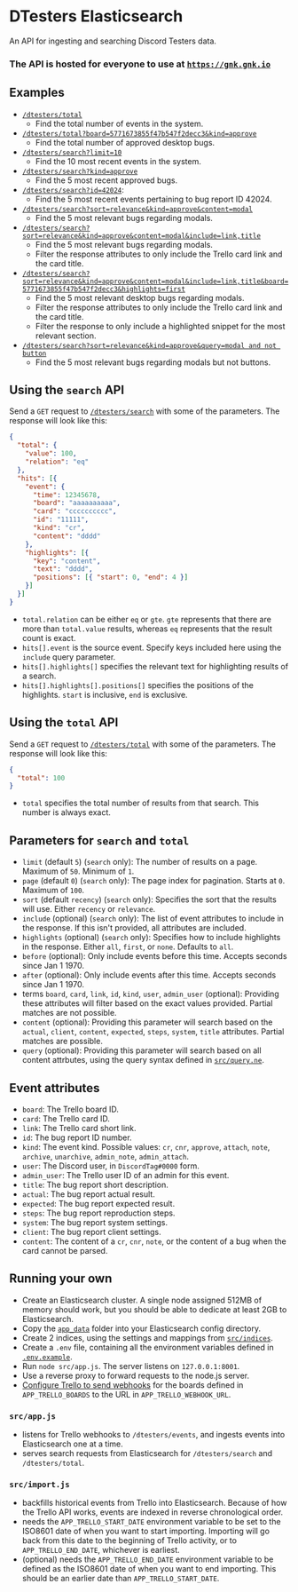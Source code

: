 # DTesters Elasticsearch

An API for ingesting and searching Discord Testers data.

### The API is hosted for everyone to use at [`https://gnk.gnk.io`](https://gnk.gnk.io)

## Examples

* [`/dtesters/total`](https://gnk.gnk.io/dtesters/total)
  * Find the total number of events in the system.
* [`/dtesters/total?board=5771673855f47b547f2decc3&kind=approve`](https://gnk.gnk.io/dtesters/total?board=5771673855f47b547f2decc3&kind=approve)
  * Find the total number of approved desktop bugs.
* [`/dtesters/search?limit=10`](https://gnk.gnk.io/dtesters/search?limit=10)
  * Find the 10 most recent events in the system.
* [`/dtesters/search?kind=approve`](https://gnk.gnk.io/dtesters/search?kind=approve)
  * Find the 5 most recent approved bugs.
* [`/dtesters/search?id=42024`](https://gnk.gnk.io/dtesters/search?id=42024):
  * Find the 5 most recent events pertaining to bug report ID 42024.
* [`/dtesters/search?sort=relevance&kind=approve&content=modal`](https://gnk.gnk.io/dtesters/search?sort=relevance&kind=approve&content=modal)
  * Find the 5 most relevant bugs regarding modals.
* [`/dtesters/search?sort=relevance&kind=approve&content=modal&include=link,title`](https://gnk.gnk.io/dtesters/search?sort=relevance&kind=approve&content=modal&include=link,title) 
  * Find the 5 most relevant bugs regarding modals.
  * Filter the response attributes to only include the Trello card link and the card title.
* [`/dtesters/search?sort=relevance&kind=approve&content=modal&include=link,title&board=5771673855f47b547f2decc3&highlights=first`](https://gnk.gnk.io/dtesters/search?sort=relevance&kind=approve&content=modal&include=link,title&board=5771673855f47b547f2decc3&highlights=first)
  * Find the 5 most relevant desktop bugs regarding modals.
  * Filter the response attributes to only include the Trello card link and the card title.
  * Filter the response to only include a highlighted snippet for the most relevant section.
* [`/dtesters/search?sort=relevance&kind=approve&query=modal and not button`](https://gnk.gnk.io/dtesters/search?sort=relevance&kind=approve&query=modal%20and%20not%20button)
  * Find the 5 most relevant bugs regarding modals but not buttons.

## Using the `search` API

Send a `GET` request to [`/dtesters/search`](https://gnk.gnk.io/dtesters/search) with some of the parameters. The response will look like this:

```json
{
  "total": {
    "value": 100,
    "relation": "eq"
  },
  "hits": [{
    "event": {
      "time": 12345678,
      "board": "aaaaaaaaaa",
      "card": "cccccccccc",
      "id": "11111",
      "kind": "cr",
      "content": "dddd"
    },
    "highlights": [{
      "key": "content",
      "text": "dddd",
      "positions": [{ "start": 0, "end": 4 }]
    }]
  }]
}
```

* `total.relation` can be either `eq` or `gte`. `gte` represents that there are more than `total.value` results, whereas `eq` represents that the result count is exact.
* `hits[].event` is the source event. Specify keys included here using the `include` query parameter.
* `hits[].highlights[]` specifies the relevant text for highlighting results of a search.
* `hits[].highlights[].positions[]` specifies the positions of the highlights. `start` is inclusive, `end` is exclusive.

## Using the `total` API

Send a `GET` request to [`/dtesters/total`](https://gnk.gnk.io/dtesters/total) with some of the parameters. The response will look like this:

```json
{
  "total": 100
}
```

* `total` specifies the total number of results from that search. This number is always exact.

## Parameters for `search` and `total`

* `limit` (default `5`) (`search` only): The number of results on a page. Maximum of `50`. Minimum of `1`.
* `page` (default `0`) (`search` only): The page index for pagination. Starts at `0`. Maximum of `100`.
* `sort` (default `recency`) (`search` only): Specifies the sort that the results will use. Either `recency` or `relevance`.
* `include` (optional) (`search` only): The list of event attributes to include in the response. If this isn't provided, all attributes are included.
* `highlights` (optional) (`search` only): Specifies how to include highlights in the response. Either `all`, `first`, or `none`. Defaults to `all`.
* `before` (optional): Only include events before this time. Accepts seconds since Jan 1 1970.
* `after` (optional): Only include events after this time. Accepts seconds since Jan 1 1970.
* terms `board`, `card`, `link`, `id`, `kind`, `user`, `admin_user` (optional): Providing these attributes will filter based on the exact values provided. Partial matches are not possible.
* `content` (optional): Providing this parameter will search based on the `actual`, `client`, `content`, `expected`, `steps`, `system`, `title` attributes. Partial matches are possible.
* `query` (optional): Providing this parameter will search based on all content attrbutes, using the query syntax defined in [`src/query.ne`](src/query.ne).

## Event attributes

* `board`: The Trello board ID.
* `card`: The Trello card ID.
* `link`: The Trello card short link.
* `id`: The bug report ID number.
* `kind`: The event kind. Possible values: `cr`, `cnr`, `approve`, `attach`, `note`, `archive`, `unarchive`, `admin_note`, `admin_attach`.
* `user`: The Discord user, in `DiscordTag#0000` form.
* `admin_user`: The Trello user ID of an admin for this event.
* `title`: The bug report short description.
* `actual`: The bug report actual result.
* `expected`: The bug report expected result.
* `steps`: The bug report reproduction steps.
* `system`: The bug report system settings.
* `client`: The bug report client settings.
* `content`: The content of a `cr`, `cnr`, `note`, or the content of a bug when the card cannot be parsed.

## Running your own

* Create an Elasticsearch cluster. A single node assigned 512MB of memory should work, but you should be able to dedicate at least 2GB to Elasticsearch.
* Copy the [`app_data`](app_data) folder into your Elasticsearch config directory.
* Create 2 indices, using the settings and mappings from [`src/indices`](src/indices).
* Create a `.env` file, containing all the environment variables defined in [`.env.example`](.env.example).
* Run `node src/app.js`. The server listens on `127.0.0.1:8001`.
* Use a reverse proxy to forward requests to the node.js server.
* [Configure Trello to send webhooks](https://developers.trello.com/page/webhooks) for the boards defined in `APP_TRELLO_BOARDS` to the URL in `APP_TRELLO_WEBHOOK_URL`.

### `src/app.js`
* listens for Trello webhooks to `/dtesters/events`, and ingests events into Elasticsearch one at a time.
* serves search requests from Elasticsearch for `/dtesters/search` and `/dtesters/total`.

### `src/import.js`
* backfills historical events from Trello into Elasticsearch. Because of how the Trello API works, events are indexed in reverse chronological order.
* needs the `APP_TRELLO_START_DATE` environment variable to be set to the ISO8601 date of when you want to start importing. Importing will go back from this date to the beginning of Trello activity, or to `APP_TRELLO_END_DATE`, whichever is earliest.
* (optional) needs the `APP_TRELLO_END_DATE` environment variable to be defined as the ISO8601 date of when you want to end importing. This should be an earlier date than `APP_TRELLO_START_DATE`.
